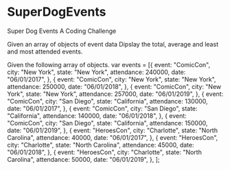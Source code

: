 # SuperDogEvents
Super Dog Events A Coding Challenge

Given an array of objects of event data
Dipslay the total, average and least and most attended events.

Given the following array of objects.
var events = [{
    event: "ComicCon",
    city: "New York",
    state: "New York",
    attendance: 240000,
    date: "06/01/2017",
  },
  {
    event: "ComicCon",
    city: "New York",
    state: "New York",
    attendance: 250000,
    date: "06/01/2018",
  },
  {
    event: "ComicCon",
    city: "New York",
    state: "New York",
    attendance: 257000,
    date: "06/01/2019",
  },
  {
    event: "ComicCon",
    city: "San Diego",
    state: "California",
    attendance: 130000,
    date: "06/01/2017",
  },
  {
    event: "ComicCon",
    city: "San Diego",
    state: "California",
    attendance: 140000,
    date: "06/01/2018",
  },
  {
    event: "ComicCon",
    city: "San Diego",
    state: "California",
    attendance: 150000,
    date: "06/01/2019",
  },
  {
    event: "HeroesCon",
    city: "Charlotte",
    state: "North Carolina",
    attendance: 40000,
    date: "06/01/2017",
  },
  {
    event: "HeroesCon",
    city: "Charlotte",
    state: "North Carolina",
    attendance: 45000,
    date: "06/01/2018",
  },
  {
    event: "HeroesCon",
    city: "Charlotte",
    state: "North Carolina",
    attendance: 50000,
    date: "06/01/2019",
  },
];
